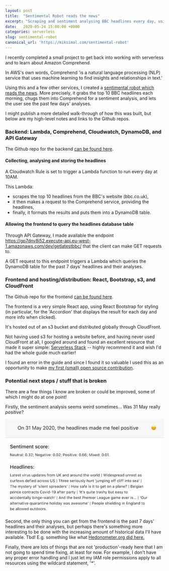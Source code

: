 ```yaml
---
layout: post
title:  "Sentimental Robot reads the news"
excerpt: "Scraping and sentiment analysing BBC headlines every day, using Cloudwatch, Comprehend, DynamoDB, CloudFront, s3, API Gateway, and Lambda."
date:   2020-05-24 15:00:00 +0000
categories: serverless
slug: sentimental-robot
canonical_url: 'https://miksimal.com/sentimental-robot'
---
```


I recently completed a small project to get back into working with serverless and to learn about Amazon Comprehend.

In AWS's own words, Comprehend 'is a natural language processing (NLP) service that uses machine learning to find insights and relationships in text.'

Using this and a few other services, I created a <a href="https://sentimentalrobot.miksimal.com/" target="_blank">sentimental robot which reads the news</a>. More precisely, it grabs the top 10 BBC headlines each morning, chugs them into Comprehend for a sentiment analysis, and lets the user see the past few days' analyses.

I might publish a more detailed walk-through of how this was built, but below are my high-level notes and links to the Github repos.

### Backend: Lambda, Comprehend, Cloudwatch, DynamoDB, and API Gateway

The Github repo for the backend <a href="https://github.com/miksimal/sentimental-robot-backend" target=_blank> can be found here</a>.

#### Collecting, analysing and storing the headlines

A Cloudwatch Rule is set to trigger a Lambda function to run every day at 10AM.

This Lambda:
+ scrapes the top 10 headlines from the BBC's website (bbc.co.uk),
+ it then makes a request to the Comprehend service, providing the headlines,
+ finally, it formats the results and puts them into a DynamoDB table.

#### Allowing the frontend to query the headlines database table

Through API Gateway, I made available the endpoint https://gp7dnv8i52.execute-api.eu-west-1.amazonaws.com/dev/getlatestbbc/ that the client can make GET requests to.

A GET request to this endpoint triggers a Lambda which queries the DynamoDB table for the past 7 days' headlines and their analyses.

### Frontend and hosting/distribution: React, Bootstrap, s3, and CloudFront

The Github repo for the frontend <a href="https://github.com/miksimal/sentimental-robot-frontend" target=_blank> can be found here</a>.

The frontend is a very simple React app, using React Bootstrap for styling (in particular, for the 'Accordion' that displays the result for each day and more info when clicked).

It's hosted out of an s3 bucket and distributed globally through CloudFront.

Not having used s3 for hosting a website before, and having never used CloudFront at all, I googled around and found an excellent resource that made it super simple: <a href="https://serverless-stack.com/chapters/deploying-a-react-app-to-aws.html" target="_blank">Serverless Stack</a> -- highly recommend it and wish I'd had the whole guide much earlier!

I found an error in the guide and since I found it so valuable I used this as an opportunity to make <a href="https://github.com/AnomalyInnovations/serverless-stack-com/pull/479" target="_blank">my first (small) open source contribution</a>.


### Potential next steps / stuff that is broken

There are a few things I know are broken or could be improved, some of which I might do at one point!

Firstly, the sentiment analysis seems weird sometimes... Was 31 May really *positive*?

![31 May sentiment is positive despite these headlines](/assets/weirdSentimentAnalysis.png)

Second, the only thing you can get from the frontend is the past 7 days' headlines and their analyses, but perhaps there's something more interesting to be done with the increasing amount of historical data I'll have available. Tbd! E.g. something like what <a href="http://hedonometer.org/timeseries/en_all/" target=_blank>Hedonometer.org did here.</a>


Finally, there are lots of things that are not 'production'-ready here that I am not going to spend time fixing, at least for now. For example, I don't have any proper error handling and I just let my IAM role permissions apply to all resources using the wildcard statement, '*'.